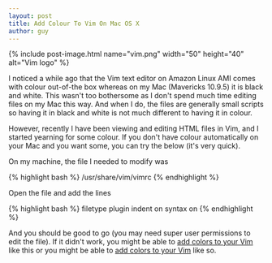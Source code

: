 ```yaml
---
layout: post
title: Add Colour To Vim On Mac OS X
author: guy
---
```


{% include post-image.html name="vim.png" width="50" height="40" alt="Vim logo" %}

I noticed a while ago that the Vim text editor on Amazon Linux AMI comes with colour out-of-the box whereas on my Mac (Mavericks 10.9.5) it is black and white.
This wasn't too bothersome as I don't spend much time editing files on my Mac this way. And when I do, the files are generally small scripts so having it in black and white is not much different to having it in colour.

However, recently I have been viewing and editing HTML files in Vim, and I started yearning for some colour.
If you don't have colour automatically on your Mac and you want some, you can try the below (it's very quick).

On my machine, the file I needed to modify was

{% highlight bash %}
/usr/share/vim/vimrc
{% endhighlight %}

Open the file and add the lines

{% highlight bash %}
filetype plugin indent on
syntax on
{% endhighlight %}

And you should be good to go (you may need super user permissions to edit the file).
If it didn't work, you might be able to <a href="http://vim.wikia.com/wiki/Turn_on_syntax_coloring_in_Mac_OS_X">add colors to your Vim</a> like this or you might be able to <a href="http://stackoverflow.com/questions/11088292/no-vimrc-gvimrc-and-vim-on-mac">add colors to your Vim</a> like so.